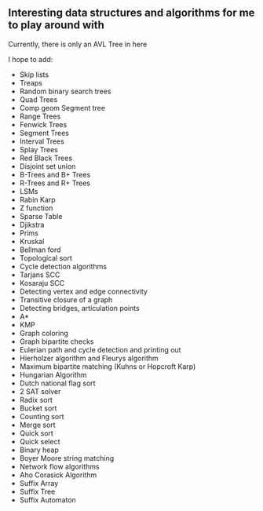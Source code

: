 ## Interesting data structures and algorithms for me to play around with 

Currently, there is only an AVL Tree in here

I hope to add:
- Skip lists
- Treaps
- Random binary search trees
- Quad Trees
- Comp geom Segment tree
- Range Trees
- Fenwick Trees
- Segment Trees
- Interval Trees
- Splay Trees
- Red Black Trees
- Disjoint set union
- B-Trees and B+ Trees
- R-Trees and R+ Trees
- LSMs
- Rabin Karp
- Z function
- Sparse Table
- Djikstra
- Prims
- Kruskal
- Bellman ford
- Topological sort
- Cycle detection algorithms
- Tarjans SCC
- Kosaraju SCC
- Detecting vertex and edge connectivity
- Transitive closure of a graph
- Detecting bridges, articulation points
- A*
- KMP
- Graph coloring
- Graph bipartite checks
- Eulerian path and cycle detection and printing out
- Hierholzer algorithm and Fleurys algorithm
- Maximum bipartite matching (Kuhns or Hopcroft Karp)
- Hungarian Algorithm
- Dutch national flag sort
- 2 SAT solver
- Radix sort
- Bucket sort
- Counting sort
- Merge sort
- Quick sort
- Quick select
- Binary heap
- Boyer Moore string matching
- Network flow algorithms
- Aho Corasick Algorithm
- Suffix Array
- Suffix Tree
- Suffix Automaton
